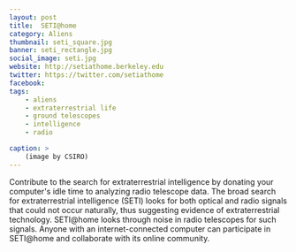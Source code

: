 ```yaml
---
layout: post
title:  SETI@home
category: Aliens
thumbnail: seti_square.jpg
banner: seti_rectangle.jpg
social_image: seti.jpg
website: http://setiathome.berkeley.edu
twitter: https://twitter.com/setiathome
facebook:
tags:
    - aliens
    - extraterrestrial life
    - ground telescopes
    - intelligence
    - radio

caption: >
    (image by CSIRO)
---
```

Contribute to the search for extraterrestrial intelligence by donating your computer's idle time to analyzing radio telescope data. The broad search for extraterrestrial intelligence (SETI) looks for both optical and radio signals that could not occur naturally, thus suggesting evidence of extraterrestrial technology. SETI@home looks through noise in radio telescopes for such signals. Anyone with an internet-connected computer can participate in SETI@home and collaborate with its online community.
